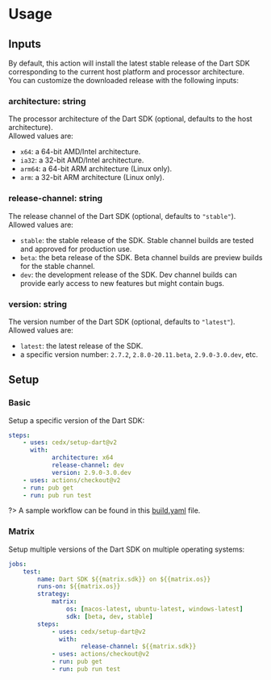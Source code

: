 # Usage

## Inputs
By default, this action will install the latest stable release of the Dart SDK corresponding to the current host platform and processor architecture.  
You can customize the downloaded release with the following inputs:

### **architecture**: string
The processor architecture of the Dart SDK (optional, defaults to the host architecture).  
Allowed values are:

- `x64`: a 64-bit AMD/Intel architecture.
- `ia32`: a 32-bit AMD/Intel architecture.
- `arm64`: a 64-bit ARM architecture (Linux only).
- `arm`: a 32-bit ARM architecture (Linux only).

### **release-channel**: string
The release channel of the Dart SDK (optional, defaults to `"stable"`).  
Allowed values are:

- `stable`: the stable release of the SDK. Stable channel builds are tested and approved for production use.
- `beta`: the beta release of the SDK. Beta channel builds are preview builds for the stable channel.
- `dev`: the development release of the SDK. Dev channel builds can provide early access to new features but might contain bugs.

### **version**: string
The version number of the Dart SDK (optional, defaults to `"latest"`).  
Allowed values are:

- `latest`: the latest release of the SDK.
- a specific version number: `2.7.2`, `2.8.0-20.11.beta`, `2.9.0-3.0.dev`, etc.
		
## Setup

### Basic
Setup a specific version of the Dart SDK:

```yaml
steps:
	- uses: cedx/setup-dart@v2
	  with:
			architecture: x64
			release-channel: dev
			version: 2.9.0-3.0.dev
	- uses: actions/checkout@v2
	- run: pub get
	- run: pub run test
```

?> A sample workflow can be found in this [build.yaml](https://git.belin.io/cedx/setup-dart/src/branch/main/example/build.yaml) file.

### Matrix
Setup multiple versions of the Dart SDK on multiple operating systems:

```yaml
jobs:
	test:
		name: Dart SDK ${{matrix.sdk}} on ${{matrix.os}}
		runs-on: ${{matrix.os}}
		strategy:
			matrix:
				os: [macos-latest, ubuntu-latest, windows-latest]
				sdk: [beta, dev, stable]
		steps:
			- uses: cedx/setup-dart@v2
			  with:
					release-channel: ${{matrix.sdk}}
			- uses: actions/checkout@v2
			- run: pub get
			- run: pub run test
```
